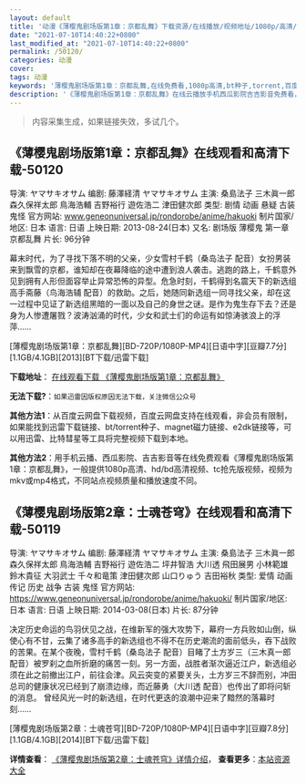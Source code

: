 ```yaml
---
layout: default
title: '动漫《薄樱鬼剧场版第1章：京都乱舞》下载资源/在线播放/视频地址/1080p/高清/蓝光'
date: "2021-07-10T14:40:22+0800"
last_modified_at: "2021-07-10T14:40:22+0800"
permalink: /50120/
categories: 动漫
cover:
tags: 动漫
keywords: '薄樱鬼剧场版第1章：京都乱舞,在线免费看,1080p高清,bt种子,torrent,百度云盘,magnet,磁力链,迅雷下载资源'
description: '《薄樱鬼剧场版第1章：京都乱舞》在线云播放手机西瓜影院吉吉影音免费看，1080p高清bd/hd未删减完整版和tc抢先枪版，mkv/mp4格式，附带bt/torrent种子、magnet/磁力链、百度云盘、网盘资源迅雷下载链接'
---
```


>内容采集生成，如果链接失效，多试几个。


## 《薄樱鬼剧场版第1章：京都乱舞》在线观看和高清下载-50120

导演: ヤマサキオサム 编剧: 藤澤経清 ヤマサキオサム 主演: 桑島法子 三木眞一郎 森久保祥太郎 鳥海浩輔 吉野裕行 遊佐浩二 津田健次郎 类型: 剧情 动画 悬疑 古装 鬼怪 官方网站: www.geneonuniversal.jp/rondorobe/anime/hakuoki 制片国家/地区: 日本 语言: 日语 上映日期: 2013-08-24(日本) 又名: 剧场版 薄樱鬼 第一章 京都乱舞 片长: 96分钟

幕末时代，为了寻找下落不明的父亲，少女雪村千鹤（桑岛法子 配音）女扮男装来到飘雪的京都，谁知却在夜幕降临的途中遭到浪人袭击。逃跑的路上，千鹤意外见到拥有人形但面容举止异常恐怖的异型。危急时刻，千鹤得到名震天下的新选组高手斋藤（鸟海浩辅 配音）的救助。之后，她随同新选组一同寻找父亲，却在这一过程中见证了新选组黑暗的一面以及自己的身世之谜。是作为鬼生存下去？还是身为人惨遭屠戮？波涛汹涌的时代，少女和武士们的命运有如惊涛骇浪上的浮萍……


[薄樱鬼剧场版第1章：京都乱舞][BD-720P/1080P-MP4][日语中字][豆瓣7.7分][1.1GB/4.1GB][2013][BT下载/迅雷下载]

**下载地址**： [在线观看下载 《薄樱鬼剧场版第1章：京都乱舞》](https://www.btdx8.com/torrent/hakuouki_kyoutoranbu_2013.html) 


**无法下载?**：`如果迅雷因版权原因无法下载，关注微信公众号 `

**其他方法1**：从百度云网盘下载视频，百度云网盘支持在线观看，非会员有限制，如果能找到迅雷下载链接、bt/torrent种子、magnet磁力链接、e2dk链接等，可以用迅雷、比特彗星等工具将完整视频下载到本地。

**其他方法2**：用手机云播、西瓜影院、吉吉影音等在线免费观看《薄樱鬼剧场版第1章：京都乱舞》，一般提供1080p高清、hd/bd高清视频、tc抢先版视频，视频为mkv或mp4格式，不同站点视频质量和播放速度不同。


## 《薄樱鬼剧场版第2章：士魂苍穹》在线观看和高清下载-50119

导演: ヤマサキオサム 编剧: 藤澤経清 ヤマサキオサム 主演: 桑島法子 三木眞一郎 森久保祥太郎 鳥海浩輔 吉野裕行 遊佐浩二 坪井智浩 大川透 飛田展男 小林範雄 鈴木貴征 大羽武士 千々和竜策 津田健次郎 山口りゅう 吉田裕秋 类型: 爱情 动画 传记 历史 战争 古装 鬼怪 官方网站: https://www.geneonuniversal.jp/rondorobe/anime/hakuoki/ 制片国家/地区: 日本 语言: 日语 上映日期: 2014-03-08(日本) 片长: 87分钟

决定历史命运的鸟羽伏见之战，在维新军的强大攻势下，幕府一方兵败如山倒，纵使心有不甘，云集了诸多高手的新选组也不得不在历史潮流的面前低头，吞下战败的苦果。在某个夜晚，雪村千鹤（桑岛法子 配音）目睹了土方岁三（三木真一郎 配音）被罗刹之血所折磨的痛苦一刻。另一方面，战胜者渐次逼近江户，新选组必须在此之前撤出江户，前往会津。风云突变的紧要关头，土方岁三不辞而别，冲田总司的健康状况已经到了崩溃边缘，而近藤勇（大川透 配音）也传出了即将问斩的消息。 曾经风光一时的新选组，在时代更迭的浪潮中迎来了黯然的落幕时刻……


[薄樱鬼剧场版第2章：士魂苍穹][BD-720P/1080P-MP4][日语中字][豆瓣7.8分][1.1GB/4.1GB][2014][BT下载/迅雷下载]

**详情查看**： [《薄樱鬼剧场版第2章：士魂苍穹》详情介绍](/movie/50119/)， **查看更多**：[本站资源大全](/movie/t/all/)

